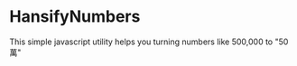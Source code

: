 # HansifyNumbers 

This simple javascript utility helps you turning numbers like 500,000 to "50萬" 

